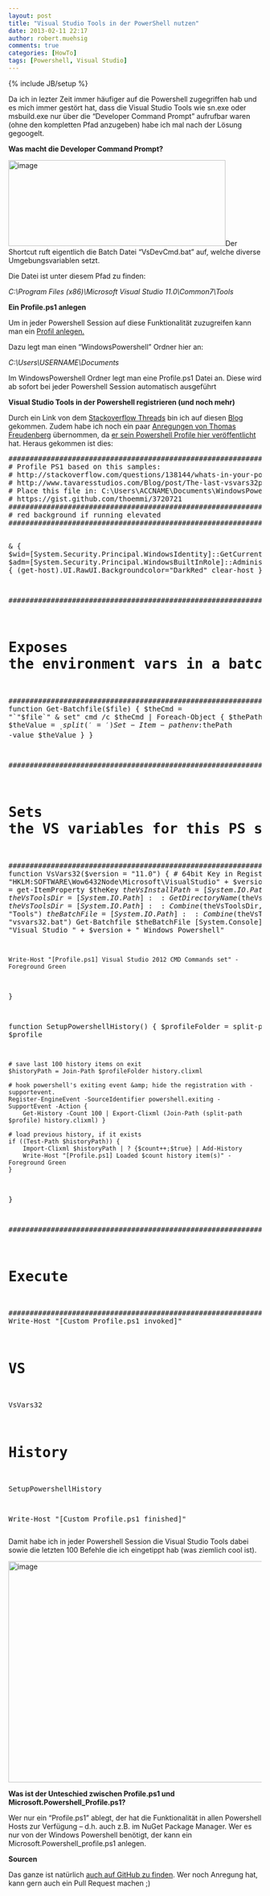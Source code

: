 ```yaml
---
layout: post
title: "Visual Studio Tools in der PowerShell nutzen"
date: 2013-02-11 22:17
author: robert.muehsig
comments: true
categories: [HowTo]
tags: [Powershell, Visual Studio]
---
```

{% include JB/setup %}
<p>Da ich in lezter Zeit immer häufiger auf die Powershell zugegriffen hab und es mich immer gestört hat, dass die Visual Studio Tools wie sn.exe oder msbuild.exe nur über die “Developer Command Prompt” aufrufbar waren (ohne den kompletten Pfad anzugeben) habe ich mal nach der Lösung gegoogelt.</p> <p><strong>Was macht die Developer Command Prompt?</strong></p> <p><a href="{{BASE_PATH}}/assets/wp-images/image1771.png"><img title="image" style="border-top: 0px; border-right: 0px; border-bottom: 0px; border-left: 0px; display: inline" border="0" alt="image" src="{{BASE_PATH}}/assets/wp-images/image_thumb925.png" width="432" height="171"></a>Der Shortcut ruft eigentlich die Batch Datei “VsDevCmd.bat” auf, welche diverse Umgebungsvariablen setzt.</p> <p>Die Datei ist unter diesem Pfad zu finden:</p> <p><em>C:\Program Files (x86)\Microsoft Visual Studio 11.0\Common7\Tools</em></p> <p><strong>Ein Profile.ps1 anlegen</strong></p> <p>Um in jeder Powershell Session auf diese Funktionalität zuzugreifen kann man ein <a href="http://technet.microsoft.com/en-us/library/ee692764.aspx">Profil anlegen.</a>&nbsp;</p> <p>Dazu legt man einen “WindowsPowershell” Ordner hier an:</p> <p><em>C:\Users\USERNAME\Documents</em></p> <p>Im WindowsPowershell Ordner legt man eine Profile.ps1 Datei an. Diese wird ab sofort bei jeder Powershell Session automatisch ausgeführt</p> <p><strong>Visual Studio Tools in der Powershell registrieren (und noch mehr)</strong></p> <p>Durch ein Link von dem <a href="http://stackoverflow.com/questions/138144/whats-in-your-powershell-profile-ps1file">Stackoverflow Threads</a> bin ich auf diesen <a href="http://www.tavaresstudios.com/Blog/post/The-last-vsvars32ps1-Ill-ever-need.aspx">Blog</a> gekommen. Zudem habe ich noch ein paar <a href="http://thomasfreudenberg.com/">Anregungen von Thomas Freudenberg</a> übernommen, da <a href="https://gist.github.com/thoemmi/3720721">er sein Powershell Profile hier veröffentlicht</a> hat. Heraus gekommen ist dies:</p><pre class="brush: csharp; auto-links: true; collapse: false; first-line: 1; gutter: true; html-script: false; light: false; ruler: false; smart-tabs: true; tab-size: 4; toolbar: true;">###############################################################################
# Profile PS1 based on this samples:
# http://stackoverflow.com/questions/138144/whats-in-your-powershell-profile-ps1file
# http://www.tavaresstudios.com/Blog/post/The-last-vsvars32ps1-Ill-ever-need.aspx
# Place this file in: C:\Users\ACCNAME\Documents\WindowsPowerShell\profile.ps1
# https://gist.github.com/thoemmi/3720721
###############################################################################
# red background if running elevated
###############################################################################

&amp; {
 $wid=[System.Security.Principal.WindowsIdentity]::GetCurrent()
 $prp=new-object System.Security.Principal.WindowsPrincipal($wid)
 $adm=[System.Security.Principal.WindowsBuiltInRole]::Administrator
 $IsAdmin=$prp.IsInRole($adm)
 if ($IsAdmin)
 {
  (get-host).UI.RawUI.Backgroundcolor="DarkRed"
  clear-host
 }
}

###############################################################################
# Exposes the environment vars in a batch and sets them in this PS session
###############################################################################
function Get-Batchfile($file) 
{
    $theCmd = "`"$file`" &amp; set" 
    cmd /c $theCmd | Foreach-Object {
        $thePath, $theValue = $_.split('=')
        Set-Item -path env:$thePath -value $theValue
    }
}


###############################################################################
# Sets the VS variables for this PS session to use (for VS 2012)
###############################################################################
function VsVars32($version = "11.0")
{
	# 64bit Key in Registry
    $theKey = "HKLM:SOFTWARE\Wow6432Node\Microsoft\VisualStudio\" + $version
    $theVsKey = get-ItemProperty $theKey
    $theVsInstallPath = [System.IO.Path]::GetDirectoryName($theVsKey.InstallDir)
    $theVsToolsDir = [System.IO.Path]::GetDirectoryName($theVsInstallPath)
    $theVsToolsDir = [System.IO.Path]::Combine($theVsToolsDir, "Tools")
    $theBatchFile = [System.IO.Path]::Combine($theVsToolsDir, "vsvars32.bat")
    Get-Batchfile $theBatchFile
    [System.Console]::Title = "Visual Studio " + $version + " Windows Powershell"

	Write-Host "[Profile.ps1] Visual Studio 2012 CMD Commands set" -Foreground Green
}

function SetupPowershellHistory() {
	$profileFolder = split-path $profile

	# save last 100 history items on exit
	$historyPath = Join-Path $profileFolder history.clixml

	# hook powershell's exiting event &amp; hide the registration with -supportevent.
	Register-EngineEvent -SourceIdentifier powershell.exiting -SupportEvent -Action {
		Get-History -Count 100 | Export-Clixml (Join-Path (split-path $profile) history.clixml) }

	# load previous history, if it exists
	if ((Test-Path $historyPath)) {
		Import-Clixml $historyPath | ? {$count++;$true} | Add-History
		Write-Host "[Profile.ps1] Loaded $count history item(s)" -Foreground Green
	}
}

###############################################################################
# Execute
###############################################################################
Write-Host "[Custom Profile.ps1 invoked]"

# VS
VsVars32

# History
SetupPowershellHistory

Write-Host "[Custom Profile.ps1 finished]"</pre>
<p>Damit habe ich in jeder Powershell Session die Visual Studio Tools dabei sowie die letzten 100 Befehle die ich eingetippt hab (was ziemlich cool ist).</p>
<p><a href="{{BASE_PATH}}/assets/wp-images/image1772.png"><img title="image" style="border-top: 0px; border-right: 0px; border-bottom: 0px; border-left: 0px; display: inline" border="0" alt="image" src="{{BASE_PATH}}/assets/wp-images/image_thumb926.png" width="591" height="440"></a> </p>
<p><strong>Was ist der Unteschied zwischen Profile.ps1 und Microsoft.Powershell_Profile.ps1?</strong></p>
<p>Wer nur ein “Profile.ps1” ablegt, der hat die Funktionalität in allen Powershell Hosts zur Verfügung – d.h. auch z.B. im NuGet Package Manager. Wer es nur von der Windows Powershell benötigt, der kann ein Microsoft.Powershell_profile.ps1 anlegen.</p>
<p><strong>Sourcen</strong></p>
<p>Das ganze ist natürlich <a href="https://github.com/Code-Inside/Configs/blob/master/profile.ps1">auch auf GitHub zu finden</a>. Wer noch Anregung hat, kann gern auch ein Pull Request machen ;)</p>
